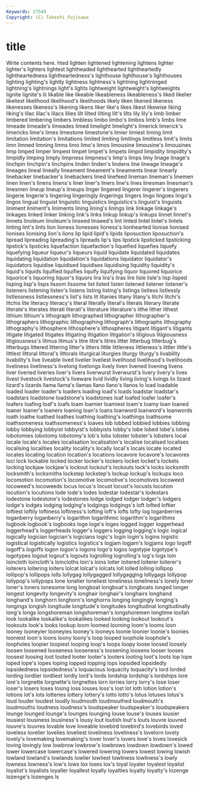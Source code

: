 ```yaml
---
Keywords: 27549 
Copyright: (C) Takeshi Fujisawa
---
```


# title

Write contents here.
hted lighten lightened lightening lightens lighter lighter's lighters lightest lightheaded
lighthearted lightheartedly lightheartedness lightheartedness's lighthouse lighthouse's lighthouses lighting lighting's lightly
lightness lightness's lightning lightninged lightning's lightnings light's lights lightweight lightweight's
lightweights lignite lignite's lii likable like likeable likeableness likeableness's liked
likelier likeliest likelihood likelihood's likelihoods likely liken likened likeness likenesses
likeness's likening likens liker like's likes likest likewise liking liking's
lilac lilac's lilacs lilies lilt lilted lilting lilt's lilts lily
lily's limb limber limbered limbering limbers limbless limbo limbo's limbos
limb's limbs lime limeade limeade's limeades limed limelight limelight's limerick
limerick's limericks lime's limes limestone limestone's limier limiest liming limit
limitation limitation's limitations limited limiting limitings limitless limit's limits limn
limned limning limns limo limo's limos limousine limousine's limousines limp
limped limper limpest limpet limpet's limpets limpid limpidity limpidity's limpidly
limping limply limpness limpness's limp's limps limy linage linage's linchpin
linchpin's linchpins linden linden's lindens line lineage lineage's lineages lineal
lineally lineament lineament's lineaments linear linearly linebacker linebacker's linebackers lined
linefeed lineman lineman's linemen linen linen's linens linens's liner liner's
liners line's lines linesman linesman's linesmen lineup lineup's lineups linger
lingered lingerer lingerer's lingerers lingerie lingerie's lingering lingeringly lingerings lingers
lingo lingoes lingo's lingos lingual linguist linguistic linguistics linguistics's linguist's
linguists liniment liniment's liniments lining lining's linings link linkage linkage's
linkages linked linker linking link's links linkup linkup's linkups linnet
linnet's linnets linoleum linoleum's linseed linseed's lint linted lintel lintel's
lintels linting lint's lints lion lioness lionesses lioness's lionhearted lionise
lionised lionises lionising lion's lions lip lipid lipid's lipids liposuction
liposuction's lipread lipreading lipreading's lipreads lip's lips lipstick lipsticked lipsticking
lipstick's lipsticks liquefaction liquefaction's liquefied liquefies liquefy liquefying liqueur liqueur's
liqueurs liquid liquidate liquidated liquidates liquidating liquidation liquidation's liquidations liquidator
liquidator's liquidators liquidise liquidised liquidises liquidising liquidity liquidity's liquid's liquids
liquified liquifies liquify liquifying liquor liquored liquorice liquorice's liquoring liquor's
liquors lira lira's liras lire lisle lisle's lisp lisped lisping
lisp's lisps lissom lissome list listed listen listened listener listener's
listeners listening listen's listens listing listing's listings listless listlessly listlessness
listlessness's list's lists lit litanies litany litany's litchi litchi's litchis
lite literacy literacy's literal literally literal's literals literary literate literate's
literates literati literati's literature literature's lithe lither lithest lithium lithium's
lithograph lithographed lithographer lithographer's lithographers lithographic lithographing lithograph's lithographs lithography
lithography's lithosphere lithosphere's lithospheres litigant litigant's litigants litigate litigated litigates
litigating litigation litigation's litigious litigiousness litigiousness's litmus litmus's litre litre's
litres litter litterbug litterbug's litterbugs littered littering litter's litters little
littleness littleness's littler little's littlest littoral littoral's littorals liturgical liturgies
liturgy liturgy's livability livability's live liveable lived livelier liveliest livelihood
livelihood's livelihoods liveliness liveliness's livelong livelongs lively liven livened livening
livens liver liveried liveries liver's livers liverwurst liverwurst's livery livery's
lives livest livestock livestock's liveware livid lividly living living's livings
lix lizard lizard's lizards llama llama's llamas llano llano's llanos
lo load loadable loaded loader loader's loaders loading load's loads
loadstar loadstar's loadstars loadstone loadstone's loadstones loaf loafed loafer loafer's
loafers loafing loaf's loafs loam loamier loamiest loam's loamy loan
loaned loaner loaner's loaners loaning loan's loans loanword loanword's loanwords
loath loathe loathed loathes loathing loathing's loathings loathsome loathsomeness loathsomeness's
loaves lob lobbed lobbied lobbies lobbing lobby lobbying lobbyist lobbyist's
lobbyists lobby's lobe lobed lobe's lobes lobotomies lobotomy lobotomy's lob's
lobs lobster lobster's lobsters local locale locale's locales localisation localisation's
localise localised localises localising localities locality locality's locally local's locals
locate located locates locating location location's locations locavore locavore's locavores
loci lock lockable locked locker locker's lockers locket locket's lockets
locking lockjaw lockjaw's lockout lockout's lockouts lock's locks locksmith locksmith's
locksmiths lockstep lockstep's lockup lockup's lockups loco locomotion locomotion's locomotive
locomotive's locomotives locoweed locoweed's locoweeds locus locus's locust locust's locusts
locution locution's locutions lode lode's lodes lodestar lodestar's lodestars lodestone
lodestone's lodestones lodge lodged lodger lodger's lodgers lodge's lodges lodging
lodging's lodgings lodgings's loft lofted loftier loftiest loftily loftiness loftiness's
lofting loft's lofts lofty log loganberries loganberry loganberry's logarithm logarithmic
logarithm's logarithms logbook logbook's logbooks loge loge's loges logged logger
loggerhead loggerhead's loggerheads logger's loggers logging logging's logic logical logically
logician logician's logicians logic's login login's logins logistic logistical logistically
logistics logistics's logjam logjam's logjams logo logoff logoff's logoffs logon
logon's logons logo's logos logotype logotype's logotypes logout logout's logouts
logrolling logrolling's log's logs loin loincloth loincloth's loincloths loin's loins
loiter loitered loiterer loiterer's loiterers loitering loiters lolcat lolcat's lolcats
loll lolled lolling lollipop lollipop's lollipops lolls lollygag lollygagged lollygagging
lollygags lollypop lollypop's lollypops lone lonelier loneliest loneliness loneliness's lonely
loner loner's loners lonesome long longboat longboat's longboats longed longer
longest longevity longevity's longhair longhair's longhairs longhand longhand's longhorn longhorn's
longhorns longing longingly longing's longings longish longitude longitude's longitudes longitudinal
longitudinally long's longs longshoreman longshoreman's longshoremen longtime loofah look lookalike
lookalike's lookalikes looked looking lookout lookout's lookouts look's looks lookup
loom loomed looming loom's looms loon looney looneyier looneyies looney's
looneys loonie loonier loonie's loonies looniest loon's loons loony loony's
loop looped loophole loophole's loopholes loopier loopiest looping loop's loops
loopy loose loosed loosely loosen loosened looseness looseness's loosening loosens
looser looses loosest loosing loot looted looter looter's looters looting
loot's loots lop lope loped lope's lopes loping lopped lopping
lops lopsided lopsidedly lopsidedness lopsidedness's loquacious loquacity loquacity's lord lorded
lording lordlier lordliest lordly lord's lords lordship lordship's lordships lore
lore's lorgnette lorgnette's lorgnettes lorn lorries lorry lorry's lose loser
loser's losers loses losing loss losses loss's lost lot loth
lotion lotion's lotions lot's lots lotteries lottery lottery's lotto lotto's
lotus lotuses lotus's loud louder loudest loudly loudmouth loudmouthed loudmouth's
loudmouths loudness loudness's loudspeaker loudspeaker's loudspeakers lounge lounged lounge's lounges
lounging louse louse's louses lousier lousiest lousiness lousiness's lousy lout
loutish lout's louts louvre louvred louvre's louvres lovable love loveable
lovebird lovebird's lovebirds loved loveless lovelier lovelies loveliest loveliness loveliness's
lovelorn lovely lovely's lovemaking lovemaking's lover lover's lovers love's loves
lovesick loving lovingly low lowbrow lowbrow's lowbrows lowdown lowdown's lowed
lower lowercase lowercase's lowered lowering lowers lowest lowing lowish lowland
lowland's lowlands lowlier lowliest lowliness lowliness's lowly lowness lowness's low's
lows lox loxes lox's loyal loyaler loyalest loyalist loyalist's loyalists
loyaller loyallest loyally loyalties loyalty loyalty's lozenge lozenge's lozenges ls
